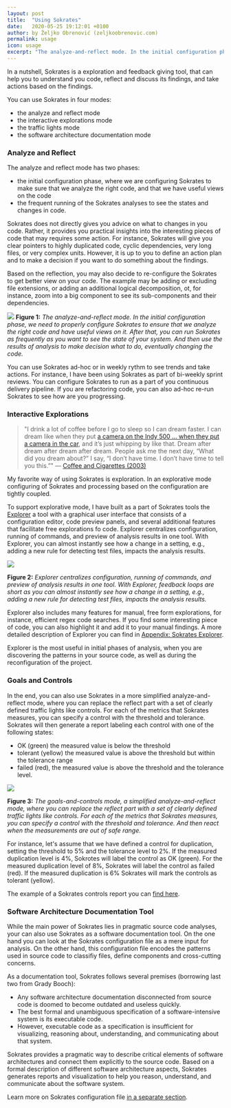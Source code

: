 ```yaml
---
layout: post
title:  "Using Sokrates"
date:   2020-05-25 19:12:01 +0100
author: by Željko Obrenović (zeljkoobrenovic.com)
permalink: usage
icon: usage
excerpt: "The analyze-and-reflect mode. In the initial configuration phase, we need to properly configure Sokrates to ensure that we analyze the right code and have useful views on it. After that, you can run Sokrates as frequently as you want to see the state of your system."
---
```


In a nutshell, Sokrates is a exploration and feedback giving tool, that can help you to understand you code, reflect and discuss its findings, and take actions based on the findings.

You can use Sokrates in four modes:
* the analyze and reflect mode
* the interactive explorations mode
* the traffic lights mode
* the software architecture documentation mode


### Analyze and Reflect

The analyze and reflect mode has two phases:

* the initial configuration phase, where we are configuring Sokrates to make sure that we analyze the right code, and that we have useful views on the code
* the frequent running of the Sokrates analyses to see the states and changes in code.

Sokrates does not directly gives you advice on what to changes in you code. Rather, it provides you practical insights into the interesting pieces of code that may requires some action. For instance, Sokrates will give you clear pointers to highly duplicated code, cyclic dependencies, very long files, or very complex units. However, it is up to you to define an action plan and to make a decision if you want to do something about the findings.

Based on the reflection, you may also decide to re-configure the Sokrates to get better view on your code. The example may be adding or excluding file extensions, or adding an additional logical decomposition, ot, for instance, zoom into a big component to see its sub-components and their dependencies.

![](assets/images/sokrates/analytics-big-picture.png)
**Figure 1:** *The analyze-and-reflect mode. In the initial configuration phase, we need to properly configure Sokrates to ensure that we analyze the right code and have useful views on it. After that, you can run Sokrates as frequently as you want to see the state of your system. And then use the results of analysis to make decision what to do, eventually changing the code.*

You can use Sokrates ad-hoc or in weekly rythm to see trends and take actions. For instance, I have been using Sokrates as part of bi-weekly sprint reviews. You can configure Sokrates to run as a part of you continuous delivery pipeline. If you are refactoring code, you can also ad-hoc re-run Sokrates to see how are you progressing.


### Interactive Explorations

> "I drink a lot of coffee before I go to sleep so I can dream faster. I can dream like when they put [a camera on the Indy 500 … when they put a camera in the car](https://youtu.be/ATrmW5s2PiU), and it’s just whipping by like that. Dream after dream after dream after dream. People ask me the next day, “What did you dream about?” I say, “I don’t have time. I don’t have time to tell you this.”" — [Coffee and Cigarettes (2003)](https://youtu.be/pBa-2nXCc7g?t=68)


My favorite way of using Sokrates is exploration. In an explorative mode configuring of Sokrates and processing based on the configuration are tightly coupled.

To support explorative mode, I have built as a part of Sokrates tools the [Explorer](explorer) a tool with a graphical user interface that consists of a configuration editor, code preview panels, and several additional features that facilitate free explorations fo code. Explorer centralizes configuration, running of commands, and preview of analysis results in one tool. With Explorer, you can almost instantly see how a change in a setting, e.g., adding a new rule for detecting test files, impacts the analysis results.

![](assets/images/sokrates/analytics-explorations.png)

**Figure 2:** *Explorer centralizes configuration, running of commands, and preview of analysis results in one tool. With Explorer, feedback loops are short as you can almost instantly see how a change in a setting, e.g., adding a new rule for detecting test files, impacts the analysis results.*

Explorer also includes many features for manual, free form explorations, for instance, efficient regex code searches. If you find some interesting piece of code, you can also highlight it and add it to your manual findings. A more detailed description of Explorer you can find in [Appendix: Sokrates Explorer](explorer).

Explorer is the most useful in initial phases of analysis, when you are discovering the patterns in your source code, as well as during the reconfiguration of the project.


### Goals and Controls

In the end, you can also use Sokrates in a more simplified analyze-and-reflect mode, where you can replace the reflect part with a set of clearly defined traffic lights like controls. For each of the metrics that Sokrates measures, you can specify a control with the threshold and tolerance. Sokrates will then generate a report labeling each control with one of the following states:
* OK (green) the measured value is below the threshold
* tolerant (yellow) the measured value is above the threshold but within the tolerance range
* failed (red), the measured value is above the threshold and the tolerance level.

![](assets/images/sokrates/usage-goals.png)

**Figure 3:** *The goals-and-controls mode, a simplified analyze-and-reflect mode, where you can replace the reflect part with a set of clearly defined traffic lights like controls. For each of the metrics that Sokrates measures, you can specify a control with the threshold and tolerance. And then react when the measurements are out of safe range.*

For instance, let's assume that we have defined a control for duplication, setting the threshold to 5% and the tolerance level to 2%. If the measured duplication level is 4%, Sokrotes will label the control as OK (green). For the measured duplication level of 8%, Sokrates will label the control as failed (red). If the measured duplication is 6% Sokrates will mark the controls as tolerant (yellow).

The example of a Sokrates controls report you can [find here](https://d3axxy9bcycpv7.cloudfront.net/java/junit5/reports/html/Controls.html).


### Software Architecture Documentation Tool

While the main power of Sokrates lies in pragmatic source code analyses, your can also use Sokrates as a software documentation tool. On the one hand you can look at the Sokrates configuration file as a mere input for analysis. On the other hand, this configuration file encodes the patterns used in source code to classifiy files, define components and cross-cutting concerns.

As a documentation tool, Sokrates follows several premises (borrowing last two from Grady Booch):

* Any software architecture documentation disconnected from source code is doomed to become outdated and useless quickly.
* The best formal and unambiguous specification of a software-intensive system is its executable code.
* However, executable code as a specification is insufficient for visualizing, reasoning about, understanding, and communicating about that system.

Sokrates provides a pragmatic way to describe critical elements of software architectures and connect them explicitly to the source code. Based on a formal description of different software architecture aspects, Sokrates generates reports and visualization to help you reason, understand, and communicate about the software system.

Learn more on Sokrates configuration file [in a separate section](configuring).
